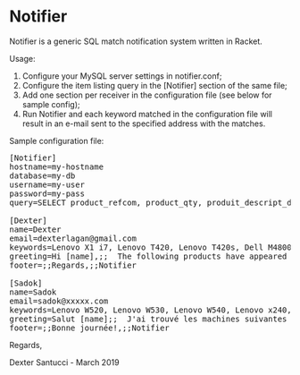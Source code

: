 # Notifier

  Notifier is a generic SQL match notification system written in Racket.

Usage:

1) Configure your MySQL server settings in notifier.conf;
2) Configure the item listing query in the [Notifier] section of the same file;
3) Add one section per receiver in the configuration file (see below for sample config);
4) Run Notifier and each keyword matched in the configuration file will result in an e-mail sent to 
the specified address with the matches.

Sample configuration file:

<pre>
[Notifier]
hostname=my-hostname
database=my-db
username=my-user
password=my-pass
query=SELECT product_refcom, product_qty, produit_descript_designation, product_price ...

[Dexter]
name=Dexter
email=dexterlagan@gmail.com
keywords=Lenovo X1 i7, Lenovo T420, Lenovo T420s, Dell M4800
greeting=Hi [name],;;  The following products have appeared in Nodixia's feed:;;
footer=;;Regards,;;Notifier

[Sadok]
name=Sadok
email=sadok@xxxxx.com
keywords=Lenovo W520, Lenovo W530, Lenovo W540, Lenovo x240, Lenovo T420, Dell M4800
greeting=Salut [name];;  J'ai trouvé les machines suivantes sur le stock:;;
footer=;;Bonne journée!,;;Notifier
</pre>

Regards,

Dexter Santucci - March 2019
